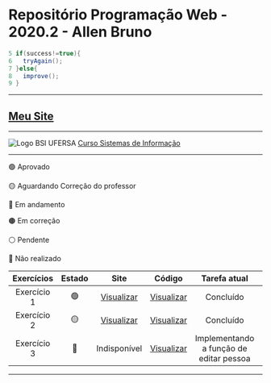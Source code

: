 # Repositório Programação Web - 2020.2 - Allen Bruno 

```java
5 if(success!=true){
6   tryAgain();
7 }else{
8   improve();       
9 }
```

***
## [Meu Site](https://brunocardo11.github.io)
***
![Logo BSI UFERSA](https://bsiangicos.ufersa.edu.br/wp-content/uploads/sites/70/2019/03/bsi-logo.png)
[Curso Sistemas de Informação](https://bsiangicos.ufersa.edu.br/)

***
🟢 Aprovado

🟡 Aguardando Correção do professor

🔵 Em andamento

🟤 Em correção

⚪️ Pendente

🔴 Não realizado

Exercícios   | Estado | Site | Código | Tarefa atual | Início | Prazo final
:---------: | :------: | :----: | :---: |  :----: | :---: | :---:
Exercício 1 | 🟢 | [Visualizar](https://brunocardo11.github.io/Site/atividade-aula-1.html) | [Visualizar](https://github.com/brunocardo11/pweb_2020.2_allenBruno/tree/main/meuSite) | Concluído | 26/02/2021 | 08/03/2021
Exercício 2 | 🟡 | [Visualizar](https://brunocardo11.github.io/Site/exercicio-2/index.html) | [Visualizar](https://github.com/brunocardo11/pweb_2020.2_allenBruno/tree/main/exercicio2/meuSite) | Concluído | 05/03/2021 | 22/03/2021
Exercício 3 | 🔵 | Indisponível | [Visualizar](https://github.com/brunocardo11/pweb_2020.2_allenBruno/tree/main/projetoPweb-2020.2/cadpessoas_allen) | Implementando a função de editar pessoa | 26/03/2021 | 12/04/2021

***
